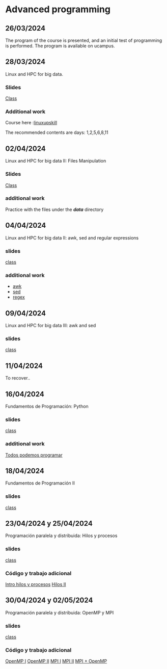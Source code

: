 # Advanced programming

## 26/03/2024

The program of the course is presented, and an initial test of programming is performed.
The program is available on ucampus.

## 28/03/2024

Linux and HPC for big data.

### Slides

[Class](https://github.com/adigenova/DCBI1302/blob/main/class/AP_W1C2.pdf)

### Additional work
Course here :[linuxupskill](https://linuxupskillchallenge.org/)

The recommended contents are days: 1,2,5,6,8,11

## 02/04/2024

Linux and HPC for big data II:  Files Manipulation

### Slides

[Class](https://github.com/adigenova/DCBI1302/blob/main/class/AP_W2C1.pdf)

### additional work
Practice with the files under the ***data*** directory

## 04/04/2024

Linux and HPC for big data II:  awk, sed and regular expressions

### slides

[class](https://github.com/adigenova/DCBI1302/blob/main/class/AP_W2C2.pdf)

### additional work

- [awk](https://learnbyexample.github.io/learn_gnuawk/)
- [sed](https://learnbyexample.github.io/learn_gnused/cover.html)
- [regex](https://regexr.com/)


## 09/04/2024

Linux and HPC for big data III:  awk and sed

### slides

[class](https://github.com/adigenova/DCBI1302/blob/main/class/AP_W3C1.pdf)



## 11/04/2024
To recover..


## 16/04/2024

Fundamentos de Programación: Python

### slides

[class](https://github.com/adigenova/DCBI1302/blob/main/class/AP_W3C2.pdf)


### additional work

[Todos podemos programar](https://github.com/adigenova/tpp)

## 18/04/2024
Fundamentos de Programación II

### slides

[class](https://github.com/adigenova/DCBI1302/blob/main/class/AP_W4C1.pdf)


## 23/04/2024 y 25/04/2024
Programación paralela y distribuida: Hilos y procesos

### slides
[class](https://github.com/adigenova/DCBI1302/blob/main/class/AP_W5C1.pdf)

### Código y trabajo adicional
[Intro hilos y procesos](https://github.com/adigenova/DCBI1302/blob/main/code/Threads_C.ipynb)
[Hilos II](https://github.com/adigenova/DCBI1302/blob/main/code/Pthreads_CV.ipynb)


## 30/04/2024 y 02/05/2024

Programación paralela y distribuida: OpenMP y MPI

### slides
[class](https://github.com/adigenova/DCBI1302/blob/main/class/AP_W6C1.pdf)

### Código y trabajo adicional
[OpenMP I](https://github.com/adigenova/DCBI1302/blob/main/code/OpenMP.ipynb)
[OpenMP II](https://github.com/adigenova/DCBI1302/blob/main/code/OMP2.ipynb)
[MPI I](https://github.com/adigenova/DCBI1302/blob/main/code/MPI_I.ipynb)
[MPI II](https://github.com/adigenova/DCBI1302/blob/main/code/MPI_II.ipynb)
[MPI + OpenMP](https://github.com/adigenova/DCBI1302/blob/main/code/MPI_OPenMP.ipynb)


